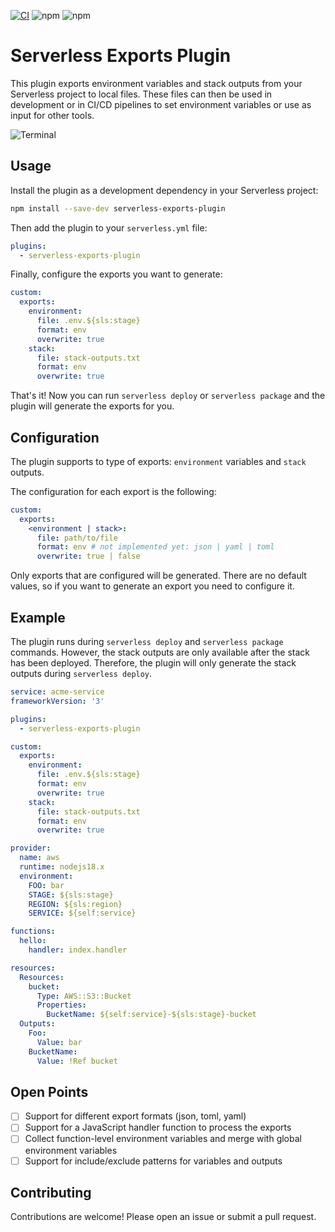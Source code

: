 [![CI](https://github.com/zirkelc/serverless-exports-plugin/actions/workflows/ci.yml/badge.svg)](https://github.com/zirkelc/serverless-exports-plugin/actions/workflows/ci.yml)
![npm](https://img.shields.io/npm/v/serverless-exports-plugin)
![npm](https://img.shields.io/npm/dt/serverless-exports-plugin)

# Serverless Exports Plugin
This plugin exports environment variables and stack outputs from your Serverless project to local files.
These files can then be used in development or in CI/CD pipelines to set environment variables or use as input for other tools.

![Terminal](https://github.com/zirkelc/serverless-exports-plugin/assets/950244/9e77e49a-fe43-4457-8d5b-4c1942141ee1)

## Usage
Install the plugin as a development dependency in your Serverless project:
```bash
npm install --save-dev serverless-exports-plugin
```

Then add the plugin to your `serverless.yml` file:
```yaml
plugins:
  - serverless-exports-plugin
```

Finally, configure the exports you want to generate:
```yaml
custom:
  exports:
    environment:
      file: .env.${sls:stage}
      format: env 
      overwrite: true
    stack:
      file: stack-outputs.txt
      format: env
      overwrite: true
```

That's it! Now you can run `serverless deploy` or `serverless package` and the plugin will generate the exports for you.

## Configuration
The plugin supports to type of exports: `environment` variables and `stack` outputs.

The configuration for each export is the following:
```yaml
custom:
  exports:
    <environment | stack>:
      file: path/to/file
      format: env # not implemented yet: json | yaml | toml
      overwrite: true | false
```

Only exports that are configured will be generated. There are no default values, so if you want to generate an export you need to configure it.

## Example
The plugin runs during `serverless deploy` and `serverless package` commands. However, the stack outputs are only available after the stack has been deployed. Therefore, the plugin will only generate the stack outputs during `serverless deploy`.

```yaml
service: acme-service
frameworkVersion: '3'

plugins:
  - serverless-exports-plugin

custom:
  exports:
    environment:
      file: .env.${sls:stage}
      format: env
      overwrite: true    
    stack:
      file: stack-outputs.txt
      format: env
      overwrite: true    

provider:
  name: aws
  runtime: nodejs18.x
  environment:
    FOO: bar
    STAGE: ${sls:stage}
    REGION: ${sls:region}
    SERVICE: ${self:service}

functions:
  hello:
    handler: index.handler

resources:
  Resources:
    bucket:
      Type: AWS::S3::Bucket
      Properties:
        BucketName: ${self:service}-${sls:stage}-bucket
  Outputs:
    Foo:
      Value: bar
    BucketName:
      Value: !Ref bucket
```

## Open Points
- [ ] Support for different export formats (json, toml, yaml)
- [ ] Support for a JavaScript handler function to process the exports
- [ ] Collect function-level environment variables and merge with global environment variables
- [ ] Support for include/exclude patterns for variables and outputs

## Contributing
Contributions are welcome! Please open an issue or submit a pull request.

